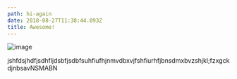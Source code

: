 ```yaml
---
path: hi-again
date: 2018-08-27T11:38:44.093Z
title: Awesome!
---
```

![image](/static/7d46bb7236f58c8cb0fd1395b5150dee.jpg)

jshfdsjhdfjsdhfljdsbfjsdbfsuhfiufhjnmvdbxvjfshfiurhfjbnsdmxbvzshjkl;fzxgckdjnbsavNSMABN
